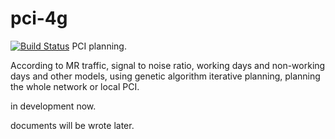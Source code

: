 # pci-4g

[![Build Status](https://travis-ci.org/xuybin/pci-4g.svg?branch=master)](https://travis-ci.org/xuybin/pci-4g)
PCI planning.

According to MR traffic, signal to noise ratio, working days and non-working days and other models, using genetic algorithm iterative planning, planning the whole network or local PCI.

in development now.

documents will be wrote later.
